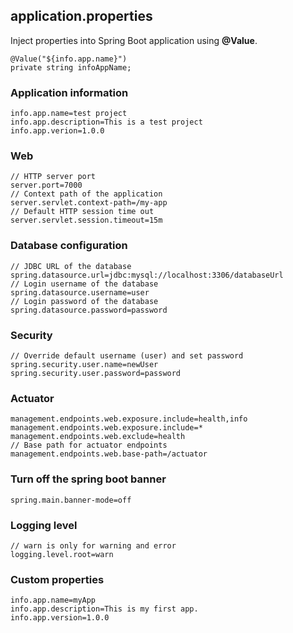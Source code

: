 ## application.properties
Inject properties into Spring Boot application using **@Value**.
```
@Value("${info.app.name}")
private string infoAppName;
```

### Application information
```
info.app.name=test project
info.app.description=This is a test project
info.app.verion=1.0.0
```

### Web
```
// HTTP server port
server.port=7000
// Context path of the application
server.servlet.context-path=/my-app
// Default HTTP session time out
server.servlet.session.timeout=15m
```

### Database configuration
```
// JDBC URL of the database
spring.datasource.url=jdbc:mysql://localhost:3306/databaseUrl
// Login username of the database
spring.datasource.username=user
// Login password of the database
spring.datasource.password=password
```

### Security
```
// Override default username (user) and set password
spring.security.user.name=newUser
spring.security.user.password=password
```

### Actuator
```
management.endpoints.web.exposure.include=health,info
management.endpoints.web.exposure.include=*
management.endpoints.web.exclude=health
// Base path for actuator endpoints
management.endpoints.web.base-path=/actuator
```

### Turn off the spring boot banner
```
spring.main.banner-mode=off
```

### Logging level
```
// warn is only for warning and error
logging.level.root=warn
```

### Custom properties
```
info.app.name=myApp
info.app.description=This is my first app.
info.app.version=1.0.0
```

